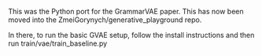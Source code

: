 This was the Python port for the GrammarVAE paper. This has now been moved into the ZmeiGorynych/generative_playground repo.

In there, to run the basic GVAE setup, follow the install instructions and then run train/vae/train_baseline.py